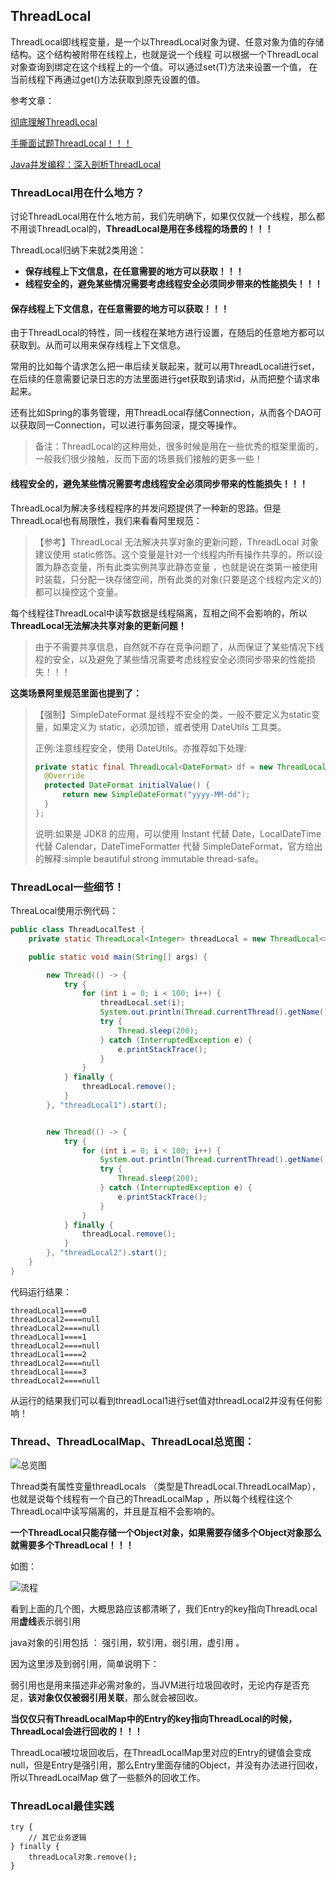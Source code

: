 ## ThreadLocal

ThreadLocal即线程变量，是一个以ThreadLocal对象为键、任意对象为值的存储结构。这个结构被附带在线程上，也就是说一个线程 可以根据一个ThreadLocal对象查询到绑定在这个线程上的一个值。可以通过set(T)方法来设置一个值， 在当前线程下再通过get()方法获取到原先设置的值。

参考文章：

[彻底理解ThreadLocal](https://www.cnblogs.com/xzwblog/p/7227509.html)

[手撕面试题ThreadLocal！！！](https://mp.weixin.qq.com/s/8Ql-5kaUtxiCWyHR6uPPBw)

[Java并发编程：深入剖析ThreadLocal](https://www.cnblogs.com/dolphin0520/p/3920407.html)

### ThreadLocal用在什么地方？

讨论ThreadLocal用在什么地方前，我们先明确下，如果仅仅就一个线程，那么都不用谈ThreadLocal的，**ThreadLocal是用在多线程的场景的！！！**

ThreadLocal归纳下来就2类用途：

- **保存线程上下文信息，在任意需要的地方可以获取！！！**
- **线程安全的，避免某些情况需要考虑线程安全必须同步带来的性能损失！！！**

#### 保存线程上下文信息，在任意需要的地方可以获取！！！

由于ThreadLocal的特性，同一线程在某地方进行设置，在随后的任意地方都可以获取到。从而可以用来保存线程上下文信息。

常用的比如每个请求怎么把一串后续关联起来，就可以用ThreadLocal进行set，在后续的任意需要记录日志的方法里面进行get获取到请求id，从而把整个请求串起来。

还有比如Spring的事务管理，用ThreadLocal存储Connection，从而各个DAO可以获取同一Connection，可以进行事务回滚，提交等操作。

> 备注：ThreadLocal的这种用处，很多时候是用在一些优秀的框架里面的，一般我们很少接触，反而下面的场景我们接触的更多一些！

#### 线程安全的，避免某些情况需要考虑线程安全必须同步带来的性能损失！！！

ThreadLocal为解决多线程程序的并发问题提供了一种新的思路。但是ThreadLocal也有局限性，我们来看看阿里规范：

> 【参考】ThreadLocal 无法解决共享对象的更新问题，ThreadLocal 对象建议使用 static修饰。这个变量是针对一个线程内所有操作共享的，所以设置为静态变量，所有此类实例共享此静态变量 ，也就是说在类第一被使用时装载，只分配一块存储空间，所有此类的对象(只要是这个线程内定义的)都可以操控这个变量。

每个线程往ThreadLocal中读写数据是线程隔离，互相之间不会影响的，所以**ThreadLocal无法解决共享对象的更新问题！**

> 由于不需要共享信息，自然就不存在竞争问题了，从而保证了某些情况下线程的安全，以及避免了某些情况需要考虑线程安全必须同步带来的性能损失！！！

**这类场景阿里规范里面也提到了：**

> 【强制】SimpleDateFormat 是线程不安全的类，一般不要定义为static变量，如果定义为 static，必须加锁，或者使用 DateUtils 工具类。 
>
> 正例:注意线程安全，使用 DateUtils。亦推荐如下处理: 
>
> ```java
> private static final ThreadLocal<DateFormat> df = new ThreadLocal<DateFormat>() {
>  	@Override 
> 	protected DateFormat initialValue() {
>  		return new SimpleDateFormat("yyyy-MM-dd"); 
> 	} 
> }; 
> ```
>
> 说明:如果是 JDK8 的应用，可以使用 Instant 代替 Date，LocalDateTime 代替 Calendar，DateTimeFormatter 代替 SimpleDateFormat，官方给出的解释:simple beautiful strong immutable thread-safe。 



### ThreadLocal一些细节！

ThreaLocal使用示例代码：

```java
public class ThreadLocalTest {
    private static ThreadLocal<Integer> threadLocal = new ThreadLocal<>();

    public static void main(String[] args) {

        new Thread(() -> {
            try {
                for (int i = 0; i < 100; i++) {
                    threadLocal.set(i);
                    System.out.println(Thread.currentThread().getName() + "====" + threadLocal.get());
                    try {
                        Thread.sleep(200);
                    } catch (InterruptedException e) {
                        e.printStackTrace();
                    }
                }
            } finally {
                threadLocal.remove();
            }
        }, "threadLocal1").start();


        new Thread(() -> {
            try {
                for (int i = 0; i < 100; i++) {
                    System.out.println(Thread.currentThread().getName() + "====" + threadLocal.get());
                    try {
                        Thread.sleep(200);
                    } catch (InterruptedException e) {
                        e.printStackTrace();
                    }
                }
            } finally {
                threadLocal.remove();
            }
        }, "threadLocal2").start();
    }
}
```

代码运行结果：

```
threadLocal1====0
threadLocal2====null
threadLocal2====null
threadLocal1====1
threadLocal2====null
threadLocal1====2
threadLocal2====null
threadLocal1====3
threadLocal2====null
```

从运行的结果我们可以看到threadLocal1进行set值对threadLocal2并没有任何影响！

### Thread、ThreadLocalMap、ThreadLocal总览图：

![总览图](https://github.com/suxiongwei/blog/blob/master/img/20190619165221.png)

Thread类有属性变量threadLocals （类型是ThreadLocal.ThreadLocalMap），也就是说每个线程有一个自己的ThreadLocalMap ，所以每个线程往这个ThreadLocal中读写隔离的，并且是互相不会影响的。

**一个ThreadLocal只能存储一个Object对象，如果需要存储多个Object对象那么就需要多个ThreadLocal！！！**

如图：

![流程](https://github.com/suxiongwei/blog/blob/master/img/20190619165308.png)

看到上面的几个图，大概思路应该都清晰了，我们Entry的key指向ThreadLocal用**虚线**表示弱引用 

java对象的引用包括 ： 强引用，软引用，弱引用，虚引用 。

因为这里涉及到弱引用，简单说明下：

弱引用也是用来描述非必需对象的，当JVM进行垃圾回收时，无论内存是否充足，**该对象仅仅被弱引用关联**，那么就会被回收。

**当仅仅只有ThreadLocalMap中的Entry的key指向ThreadLocal的时候，ThreadLocal会进行回收的！！！**

ThreadLocal被垃圾回收后，在ThreadLocalMap里对应的Entry的键值会变成null，但是Entry是强引用，那么Entry里面存储的Object，并没有办法进行回收，所以ThreadLocalMap 做了一些额外的回收工作。

### ThreadLocal最佳实践

```
try {
    // 其它业务逻辑
} finally {
    threadLocal对象.remove();
}
```